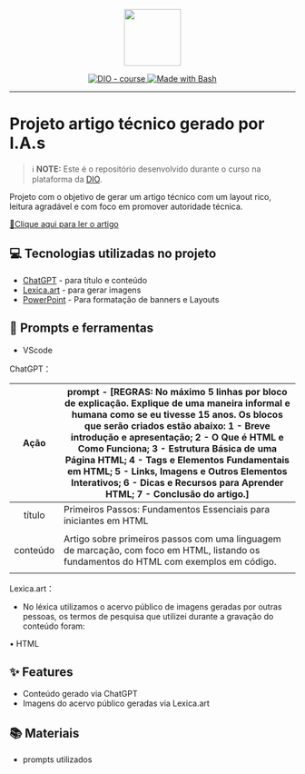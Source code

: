 <p align="center">
    <img width="100" src=".github/assets/banner.png">
</p>


<p align="center">
  <a href="https://dio.me/"><img src="https://img.shields.io/badge/DIO-Course-28DA77?logo=youtube" alt="DIO - course">
  </a>
  <a href="https://www.gnu.org/software/bash/" title="Go to Bash homepage"><img src="https://img.shields.io/badge/Prompt-Project-blue?logo=gnu-bash&amp;logoColor=white" alt="Made with Bash">
  </a>
</p>

-------


# Projeto artigo técnico gerado por I.A.s

 > ℹ️ **NOTE:** Este é o repositório desenvolvido durante o curso na plataforma da [DIO](https://dio.me).

Projeto com o objetivo de gerar um artigo técnico com um layout rico, leitura agradável e com foco em promover autoridade técnica.

<a href="https://web.dio.me/articles/primeiros-passos-fundamentos-essenciais-para-iniciantes-em-html?back=%2Farticles&page=1&order=oldest"> 📕Clique aqui para ler o artigo</a>

## 💻 Tecnologias utilizadas no projeto

- [ChatGPT](https://chat.openai.com/) - para título e conteúdo
- [Lexica.art](https://lexica.art/) - para gerar imagens
- [PowerPoint](https://www.microsoft.com/en/microsoft-365/powerpoint) - Para formatação de banners e Layouts

## 📄 Prompts e ferramentas

- VScode


ChatGPT：

|   Ação   | prompt - [REGRAS: No máximo 5 linhas por bloco de explicação. Explique de uma maneira informal e humana como se eu tivesse 15 anos. Os blocos que serão criados estão abaixo: 1 - Breve introdução e apresentação; 2 - O Que é HTML e Como Funciona; 3 - Estrutura Básica de uma Página HTML; 4 - Tags e Elementos Fundamentais em HTML; 5 - Links, Imagens e Outros Elementos Interativos; 6 - Dicas e Recursos para Aprender HTML; 7 - Conclusão do artigo.]                                                                                       |
| :------: | ------------------------------------------------------------------------------------------------------------------------------------------------------------------------------------------------------------------------------------------------------------------------------ |
|  título  | Primeiros Passos: Fundamentos Essenciais para iniciantes em HTML   
             |
| conteúdo | Artigo sobre primeiros passos com uma linguagem de marcação, com foco em HTML, listando os fundamentos do HTML com exemplos em código. 
             |


Lexica.art：

- No léxica utilizamos o acervo público de imagens geradas por outras pessoas, os termos de pesquisa que utilizei durante a gravação do conteúdo foram:


• HTML


## ✨ Features

- Conteúdo gerado via ChatGPT
- Imagens do acervo público geradas via Lexica.art

## 📚 Materiais

- prompts utilizados

